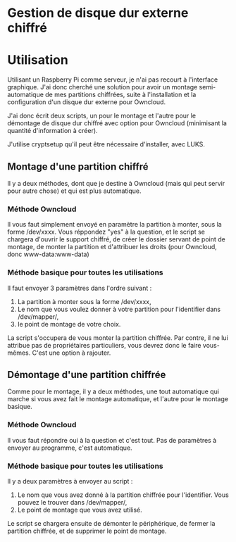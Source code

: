 Gestion de disque dur externe chiffré
==================

# Utilisation

Utilisant un Raspberry Pi comme serveur, je n'ai pas recourt à l'interface graphique.
J'ai donc cherché une solution pour avoir un montage semi-automatique de mes partitions chiffrées, suite à l'installation et la configuration d'un disque dur externe pour Owncloud.

J'ai donc écrit deux scripts, un pour le montage et l'autre pour le démontage de disque dur chiffré avec option pour Owncloud (minimisant la quantité d'information à créer).

J'utilise cryptsetup qu'il peut être nécessaire d'installer, avec LUKS.

## Montage d'une partition chiffré

Il y a deux méthodes, dont que je destine à Owncloud (mais qui peut servir pour autre chose) et qui est plus automatique.

### Méthode Owncloud

Il vous faut simplement envoyé en paramètre la partition à monter, sous la forme /dev/xxxx.
Vous réppondez "yes" à la question, et le script se chargera d'ouvrir le support chiffré, de créer le dossier servant de point de montage, de monter la partition et d'attribuer les droits (pour Owncloud, donc www-data:www-data)

### Méthode basique pour toutes les utilisations

Il faut envoyer 3 paramètres dans l'ordre suivant :
1) La partition à monter sous la forme /dev/xxxx,
2) Le nom que vous voulez donner à votre partition pour l'identifier dans /dev/mapper/,
3) le point de montage de votre choix.

La script s'occupera de vous monter la partition chiffrée.
Par contre, il ne lui attribue pas de propriétaires particuliers, vous devrez donc le faire vous-mêmes. C'est une option à rajouter.

## Démontage d'une partition chiffrée

Comme pour le montage, il y a deux méthodes, une tout automatique qui marche si vous avez fait le montage automatique, et l'autre pour le montage basique.

### Méthode Owncloud

Il vous faut répondre oui à la question et c'est tout. Pas de paramètres à envoyer au programme, c'est automatique.

### Méthode basique pour toutes les utilisations

Il y a deux paramètres à envoyer au script :
1) Le nom que vous avez donné à la partition chiffrée pour l'identifier. Vous pouvez le trouver dans /dev/mapper/,
2) Le point de montage que vous avez utilisé.

Le script se chargera ensuite de démonter le périphérique, de fermer la partition chiffrée, et de supprimer le point de montage.
